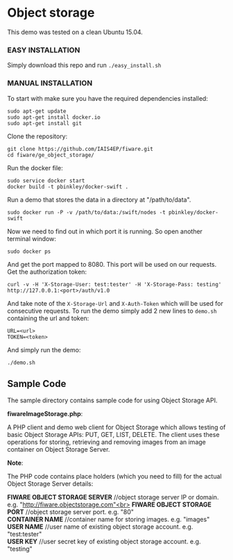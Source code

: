 Object storage
==============

This demo was tested on a clean Ubuntu 15.04.

### EASY INSTALLATION

Simply download this repo and run `./easy_install.sh`


### MANUAL INSTALLATION

To start with make sure you have the required dependencies installed:

```
sudo apt-get update
sudo apt-get install docker.io
sudo apt-get install git

```


Clone the repository:

```
git clone https://github.com/IAIS4EP/fiware.git
cd fiware/ge_object_storage/
```


Run the docker file:

```
sudo service docker start
docker build -t pbinkley/docker-swift .
```


Run a demo that stores the data in a directory at "/path/to/data".

```
sudo docker run -P -v /path/to/data:/swift/nodes -t pbinkley/docker-swift
```


Now we need to find out in which port it is running. So open another terminal window:

```
sudo docker ps
```


And get the port mapped to 8080. This port will be used on our requests.
Get the authorization token:

```
curl -v -H 'X-Storage-User: test:tester' -H 'X-Storage-Pass: testing' http://127.0.0.1:<port>/auth/v1.0
```


And take note of the `X-Storage-Url` and `X-Auth-Token` which will be used for consecutive requests.
To run the demo simply add 2 new lines to `demo.sh` containing the url and token:

```
URL=<url>
TOKEN=<token>
```

And simply run the demo:

```
./demo.sh
```

Sample Code
-----------

The sample directory contains sample code for using Object Storage API.

<b>fiwareImageStorage.php</b>:

A PHP client and demo web client for Object Storage which allows testing of basic Object Storage APIs: PUT, GET, LIST, DELETE.
The client uses these operations for storing, retrieving and removing images from an image container on Object Storage Server.

<b>Note</b>:

The PHP code contains place holders (which you need to fill) for the actual Object Storage Server details:

<b>FIWARE OBJECT STORAGE SERVER</b>&nbsp;//object storage server IP or domain. e.g. "http://fiware.objectstorage.com"<br>
<b>FIWARE OBJECT STORAGE PORT</b>&nbsp;//object storage server port. e.g. "80"<br>
<b>CONTAINER NAME</b>&nbsp;//container name for storing images. e.g. "images"<br>
<b>USER NAME</b>&nbsp;//user name of existing object storage account. e.g. "test:tester"<br>
<b>USER KEY</b>&nbsp;//user secret key of existing object storage account. e.g. "testing"<br>
